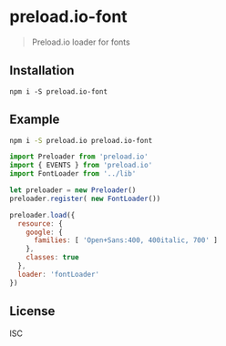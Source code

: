 # preload.io-font

> Preload.io loader for fonts

## Installation

```
npm i -S preload.io-font
```


## Example

```sh
npm i -S preload.io preload.io-font
```

```js
import Preloader from 'preload.io'
import { EVENTS } from 'preload.io'
import FontLoader from '../lib'

let preloader = new Preloader()
preloader.register( new FontLoader())

preloader.load({
  resource: {
    google: {
      families: [ 'Open+Sans:400, 400italic, 700' ]
    },
    classes: true
  },
  loader: 'fontLoader'
})
```

## License

ISC
